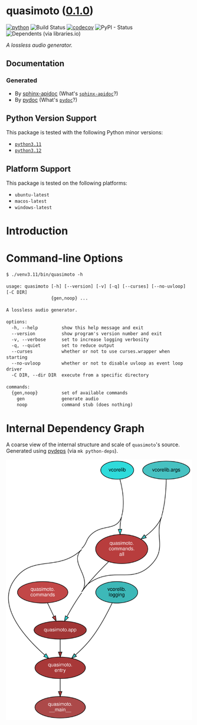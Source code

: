 <!--
    =====================================
    generator=datazen
    version=3.1.4
    hash=32f83dc4656170a9cfc0c52220eb0ead
    =====================================
-->

# quasimoto ([0.1.0](https://pypi.org/project/quasimoto/))

[![python](https://img.shields.io/pypi/pyversions/quasimoto.svg)](https://pypi.org/project/quasimoto/)
![Build Status](https://github.com/vkottler/quasimoto/workflows/Python%20Package/badge.svg)
[![codecov](https://codecov.io/gh/vkottler/quasimoto/branch/master/graphs/badge.svg?branch=master)](https://codecov.io/github/vkottler/quasimoto)
![PyPI - Status](https://img.shields.io/pypi/status/quasimoto)
![Dependents (via libraries.io)](https://img.shields.io/librariesio/dependents/pypi/quasimoto)

*A lossless audio generator.*

## Documentation

### Generated

* By [sphinx-apidoc](https://vkottler.github.io/python/sphinx/quasimoto)
(What's [`sphinx-apidoc`](https://www.sphinx-doc.org/en/master/man/sphinx-apidoc.html)?)
* By [pydoc](https://vkottler.github.io/python/pydoc/quasimoto.html)
(What's [`pydoc`](https://docs.python.org/3/library/pydoc.html)?)

## Python Version Support

This package is tested with the following Python minor versions:

* [`python3.11`](https://docs.python.org/3.11/)
* [`python3.12`](https://docs.python.org/3.12/)

## Platform Support

This package is tested on the following platforms:

* `ubuntu-latest`
* `macos-latest`
* `windows-latest`

# Introduction

# Command-line Options

```
$ ./venv3.11/bin/quasimoto -h

usage: quasimoto [-h] [--version] [-v] [-q] [--curses] [--no-uvloop] [-C DIR]
                 {gen,noop} ...

A lossless audio generator.

options:
  -h, --help         show this help message and exit
  --version          show program's version number and exit
  -v, --verbose      set to increase logging verbosity
  -q, --quiet        set to reduce output
  --curses           whether or not to use curses.wrapper when starting
  --no-uvloop        whether or not to disable uvloop as event loop driver
  -C DIR, --dir DIR  execute from a specific directory

commands:
  {gen,noop}         set of available commands
    gen              generate audio
    noop             command stub (does nothing)

```

# Internal Dependency Graph

A coarse view of the internal structure and scale of
`quasimoto`'s source.
Generated using [pydeps](https://github.com/thebjorn/pydeps) (via
`mk python-deps`).

![quasimoto's Dependency Graph](im/pydeps.svg)
